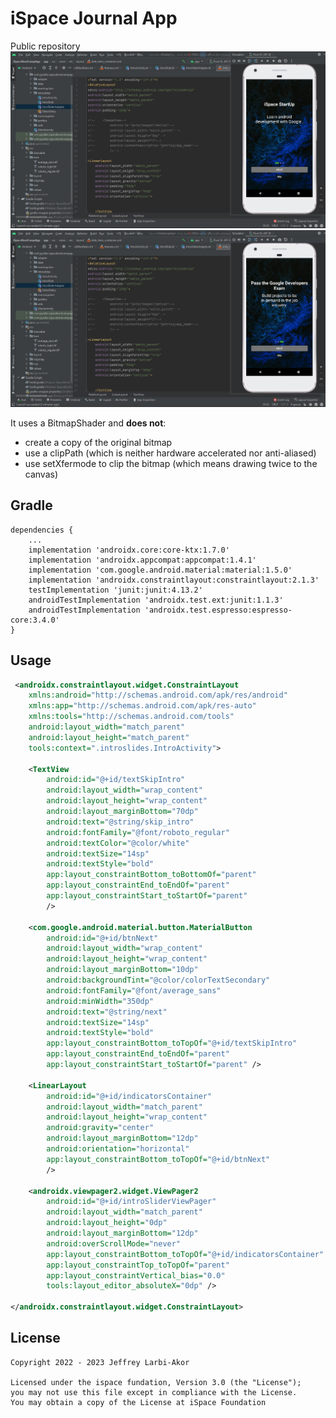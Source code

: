 # iSpace Journal App

Public repository
![TheMaster](https://github.com/Jeffreylarbiakor/iSpace-Bootcamp/blob/main/bandicam%202022-01-29%2015-29-13-028.jpg)
![TheMaster](https://github.com/Jeffreylarbiakor/iSpace-Bootcamp/blob/main/bandicam%202022-01-29%2015-29-22-260.jpg)


It uses a BitmapShader and **does not**:
* create a copy of the original bitmap
* use a clipPath (which is neither hardware accelerated nor anti-aliased)
* use setXfermode to clip the bitmap (which means drawing twice to the canvas)

Gradle
------
```
dependencies {
    ...
    implementation 'androidx.core:core-ktx:1.7.0'
    implementation 'androidx.appcompat:appcompat:1.4.1'
    implementation 'com.google.android.material:material:1.5.0'
    implementation 'androidx.constraintlayout:constraintlayout:2.1.3'
    testImplementation 'junit:junit:4.13.2'
    androidTestImplementation 'androidx.test.ext:junit:1.1.3'
    androidTestImplementation 'androidx.test.espresso:espresso-core:3.4.0'
}
```

 Usage
-----
```xml
 <androidx.constraintlayout.widget.ConstraintLayout
    xmlns:android="http://schemas.android.com/apk/res/android"
    xmlns:app="http://schemas.android.com/apk/res-auto"
    xmlns:tools="http://schemas.android.com/tools"
    android:layout_width="match_parent"
    android:layout_height="match_parent"
    tools:context=".introslides.IntroActivity">

    <TextView
        android:id="@+id/textSkipIntro"
        android:layout_width="wrap_content"
        android:layout_height="wrap_content"
        android:layout_marginBottom="70dp"
        android:text="@string/skip_intro"
        android:fontFamily="@font/roboto_regular"
        android:textColor="@color/white"
        android:textSize="14sp"
        android:textStyle="bold"
        app:layout_constraintBottom_toBottomOf="parent"
        app:layout_constraintEnd_toEndOf="parent"
        app:layout_constraintStart_toStartOf="parent"
        />

    <com.google.android.material.button.MaterialButton
        android:id="@+id/btnNext"
        android:layout_width="wrap_content"
        android:layout_height="wrap_content"
        android:layout_marginBottom="10dp"
        android:backgroundTint="@color/colorTextSecondary"
        android:fontFamily="@font/average_sans"
        android:minWidth="350dp"
        android:text="@string/next"
        android:textSize="14sp"
        android:textStyle="bold"
        app:layout_constraintBottom_toTopOf="@+id/textSkipIntro"
        app:layout_constraintEnd_toEndOf="parent"
        app:layout_constraintStart_toStartOf="parent" />

    <LinearLayout
        android:id="@+id/indicatorsContainer"
        android:layout_width="match_parent"
        android:layout_height="wrap_content"
        android:gravity="center"
        android:layout_marginBottom="12dp"
        android:orientation="horizontal"
        app:layout_constraintBottom_toTopOf="@+id/btnNext"
        />

    <androidx.viewpager2.widget.ViewPager2
        android:id="@+id/introSliderViewPager"
        android:layout_width="match_parent"
        android:layout_height="0dp"
        android:layout_marginBottom="12dp"
        android:overScrollMode="never"
        app:layout_constraintBottom_toTopOf="@+id/indicatorsContainer"
        app:layout_constraintTop_toTopOf="parent"
        app:layout_constraintVertical_bias="0.0"
        tools:layout_editor_absoluteX="0dp" />

</androidx.constraintlayout.widget.ConstraintLayout>
```

License
-------

    Copyright 2022 - 2023 Jeffrey Larbi-Akor

    Licensed under the ispace fundation, Version 3.0 (the "License");
    you may not use this file except in compliance with the License.
    You may obtain a copy of the License at iSpace Foundation

 
